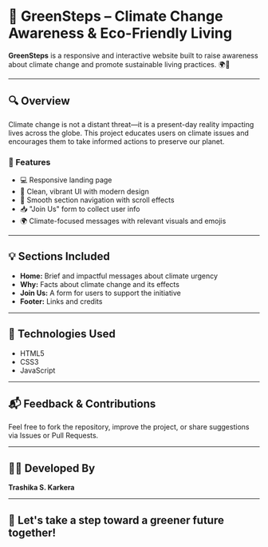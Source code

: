 # 🌿 GreenSteps – Climate Change Awareness & Eco-Friendly Living

**GreenSteps** is a responsive and interactive website built to raise awareness about climate change and promote sustainable living practices. 🌍🌱

---

## 🔍 Overview

Climate change is not a distant threat—it is a present-day reality impacting lives across the globe. This project educates users on climate issues and encourages them to take informed actions to preserve our planet.

### 🌟 Features

- 💻 Responsive landing page
- 🌈 Clean, vibrant UI with modern design
- 🔗 Smooth section navigation with scroll effects
- 📥 "Join Us" form to collect user info
- 🌍 Climate-focused messages with relevant visuals and emojis

---

## 💡 Sections Included

- **Home:** Brief and impactful messages about climate urgency
- **Why:** Facts about climate change and its effects
- **Join Us:** A form for users to support the initiative
- **Footer:** Links and credits

---

## 🚀 Technologies Used

- HTML5
- CSS3
- JavaScript

---

## 📬 Feedback & Contributions

Feel free to fork the repository, improve the project, or share suggestions via Issues or Pull Requests.

---

## 🧑‍💻 Developed By

**Trashika S. Karkera** 

---

## 🌱 Let's take a step toward a greener future together!

